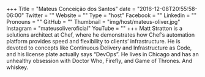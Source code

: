 +++
Title = "Mateus Conceição dos Santos"
date = "2016-12-08T20:55:58-06:00"
Twitter = ""
Website = ""
Type = "host"
Facebook = ""
Linkedin = ""
Pronouns = ""
GitHub = ""
Thumbnail = "img/host/mateus-oliver.jpg"
Instagram = "mateusoliveroficial"
YouTube = ""
+++
Matt Stratton is a solutions architect at Chef, where he demonstrates how Chef’s automation platform provides speed and flexibility to clients’ infrastructure. He is devoted to concepts like Continuous Delivery and Infrastructure as Code, and his license plate actually says “DevOps”. He lives in Chicago and has an unhealthy obsession with Doctor Who, Firefly, and Game of Thrones. And whiskey.
